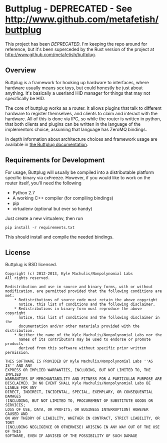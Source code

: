 # Buttplug - DEPRECATED - See http://www.github.com/metafetish/buttplug #

This project has been _DEPRECATED_. I'm keeping the repo around for
reference, but it's been superceded by the Rust version of the project
at http://www.github.com/metafetish/buttplug.

## Overview ##

Buttplug is a framework for hooking up hardware to interfaces, where
hardware usually means sex toys, but could honestly be just about
anything. It's basically a userland HID manager for things that may
not specifically be HID.

The core of buttplug works as a router. It allows plugins that talk to
different hardware to register themselves, and clients to claim and
interact with the hardware. All of this is done via IPC, so while the
router is written in python, that both clients and plugins can be
written in the language of the implementors choice, assuming that
language has ZeroMQ bindings.

In depth information about architecture choices and framework usage
are available in
[the Buttplug documentation](http://github.com/feverything/buttplug/docs/design.org).

## Requirements for Development ##

For usage, Buttplug will usually be compiled into a distributable
platform specific binary via cxFreeze. However, if you would like to
work on the router itself, you'll need the following

- Python 2.7
- A working C++ compiler (for compiling bindings)
- pip
- virtualenv (optional but ever so handy)

Just create a new virtualenv, then run

    pip install -r requirements.txt

This should install and compile the needed bindings.

## License ##

Buttplug is BSD licensed.

    Copyright (c) 2012-2013, Kyle Machulis/Nonpolynomial Labs
    All rights reserved.

    Redistribution and use in source and binary forms, with or without
    modification, are permitted provided that the following conditions are met:
        * Redistributions of source code must retain the above copyright
          notice, this list of conditions and the following disclaimer.
        * Redistributions in binary form must reproduce the above copyright
          notice, this list of conditions and the following disclaimer in the
          documentation and/or other materials provided with the distribution.
        * Neither the name of the Kyle Machulis/Nonpolynomial Labs nor the
          names of its contributors may be used to endorse or promote products
          derived from this software without specific prior written permission.

    THIS SOFTWARE IS PROVIDED BY Kyle Machulis/Nonpolynomial Labs ''AS IS'' AND ANY
    EXPRESS OR IMPLIED WARRANTIES, INCLUDING, BUT NOT LIMITED TO, THE IMPLIED
    WARRANTIES OF MERCHANTABILITY AND FITNESS FOR A PARTICULAR PURPOSE ARE
    DISCLAIMED. IN NO EVENT SHALL Kyle Machulis/Nonpolynomial Labs BE LIABLE FOR ANY
    DIRECT, INDIRECT, INCIDENTAL, SPECIAL, EXEMPLARY, OR CONSEQUENTIAL DAMAGES
    (INCLUDING, BUT NOT LIMITED TO, PROCUREMENT OF SUBSTITUTE GOODS OR SERVICES;
    LOSS OF USE, DATA, OR PROFITS; OR BUSINESS INTERRUPTION) HOWEVER CAUSED AND
    ON ANY THEORY OF LIABILITY, WHETHER IN CONTRACT, STRICT LIABILITY, OR TORT
    (INCLUDING NEGLIGENCE OR OTHERWISE) ARISING IN ANY WAY OUT OF THE USE OF THIS
    SOFTWARE, EVEN IF ADVISED OF THE POSSIBILITY OF SUCH DAMAGE
